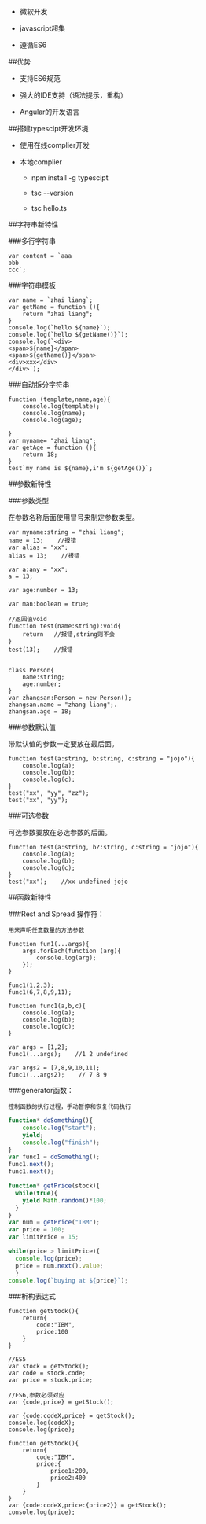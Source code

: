 - 微软开发

- javascript超集

- 遵循ES6



##优势

- 支持ES6规范

- 强大的IDE支持（语法提示，重构）

- Angular的开发语言




##搭建typescipt开发环境

- 使用在线complier开发

- 本地complier

    - npm install -g typescipt
    
    - tsc --version

    - tsc hello.ts




##字符串新特性

###多行字符串

```
var content = `aaa
bbb
ccc`;
```

###字符串模板

```
var name = `zhai liang`;
var getName = function (){
    return "zhai liang";
}
console.log(`hello ${name}`);
console.log(`hello ${getName()}`);
console.log(`<div>
<span>${name}</span>
<span>${getName()}</span>
<div>xxx</div>
</div>`);
```

###自动拆分字符串

```
function (template,name,age){
    console.log(template);
    console.log(name);
    console.log(age);

}
var myname= "zhai liang";
var getAge = function (){
    return 18;
}
test`my name is ${name},i'm ${getAge()}`;
```





##参数新特性


###参数类型

在参数名称后面使用冒号来制定参数类型。

```
var myname:string = "zhai liang";
name = 13;    //报错
var alias = "xx";
alias = 13;    //报错

var a:any = "xx";
a = 13;

var age:number = 13;

var man:boolean = true;

//返回值void
function test(name:string):void{
    return   //报错,string则不会
}
test(13);    //报错


class Person{
    name:string;
    age:number;
}
var zhangsan:Person = new Person();
zhangsan.name = "zhang liang";.
zhangsan.age = 18;
```


###参数默认值

带默认值的参数一定要放在最后面。

```
function test(a:string, b:string, c:string = "jojo"){
    console.log(a);
    console.log(b);
    console.log(c);
}
test("xx", "yy", "zz");
test("xx", "yy");
```


###可选参数

可选参数要放在必选参数的后面。

```
function test(a:string, b?:string, c:string = "jojo"){
    console.log(a);
    console.log(b);
    console.log(c);
}
test("xx");    //xx undefined jojo
```



##函数新特性


###Rest and Spread 操作符：

    用来声明任意数量的方法参数

```
function fun1(...args){
    args.forEach(function (arg){
        console.log(arg);
    });
}

func1(1,2,3);
func1(6,7,8,9,11);
```

```
function func1(a,b,c){
    console.log(a);
    console.log(b);
    console.log(c);
}

var args = [1,2];
func1(...args);    //1 2 undefined

var args2 = [7,8,9,10,11];
func1(...args2);    // 7 8 9
```


###generator函数：

    控制函数的执行过程，手动暂停和恢复代码执行


```js
function* doSomething(){
    console.log("start");
    yield;
    console.log("finish");
}
var func1 = doSomething();
func1.next();
func1.next();
```


```js
function* getPrice(stock){
  while(true){
    yield Math.random()*100;
  }
}
var num = getPrice("IBM");
var price = 100;
var limitPrice = 15;

while(price > limitPrice){
  console.log(price);
  price = num.next().value;
  }
console.log(`buying at ${price}`);
```



###析构表达式

```
function getStock(){
    return{
        code:"IBM",
        price:100
    }
}

//ES5
var stock = getStock();
var code = stock.code;
var price = stock.price;

//ES6,参数必须对应
var {code,price} = getStock();

var {code:codeX,price} = getStock();
console.log(codeX);
console.log(price);
```


```
function getStock(){
    return{
        code:"IBM",
        price:{
            price1:200,
            price2:400
        }
    }
}
var {code:codeX,price:{price2}} = getStock();
console.log(price);
```













